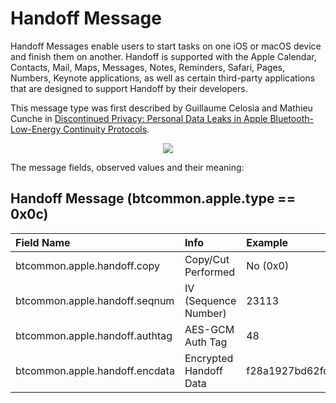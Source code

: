 <h1>Handoff Message</h1>

<p> 
Handoff Messages enable users to start tasks on one iOS or macOS device and
finish them on another. Handoff is supported with the Apple Calendar, Contacts,
Mail, Maps, Messages, Notes, Reminders, Safari, Pages, Numbers, Keynote
applications, as well as certain third-party applications that are designed to
support Handoff by their developers. 
</p> 

<p>
This message type was first described by Guillaume Celosia and Mathieu Cunche in 
<a
href="https://petsymposium.org/2020/files/papers/issue1/popets-2020-0003.pdf">Discontinued
Privacy: Personal Data Leaks in Apple Bluetooth-Low-Energy Continuity
Protocols</a>.
</p>

<div align="center">
<img src="/figs/handoff_format.png">
</div>


<p>The message fields, observed values and their meaning:</p>

## Handoff Message (btcommon.apple.type == 0x0c)
| Field Name                                  | Info                         | Example                   |Length| Type  | Notes                 |
| :-------------------------------------------| :----------------------------|:--------------------------|:----:|:-----:|:---------------------:|
| btcommon.apple.handoff.copy                 | Copy/Cut Performed           |  No (0x0)                 |  1   | UINT8 |                       |
| btcommon.apple.handoff.seqnum               | IV (Sequence Number)         |  23113                    |  2   | UINT16|                       |
| btcommon.apple.handoff.authtag              | AES-GCM Auth Tag             |  48                       |  1   | Bytes |                       |
| btcommon.apple.handoff.encdata              | Encrypted Handoff Data       | f28a1927bd62fd895b5a      |  10  | Bytes |                       |

